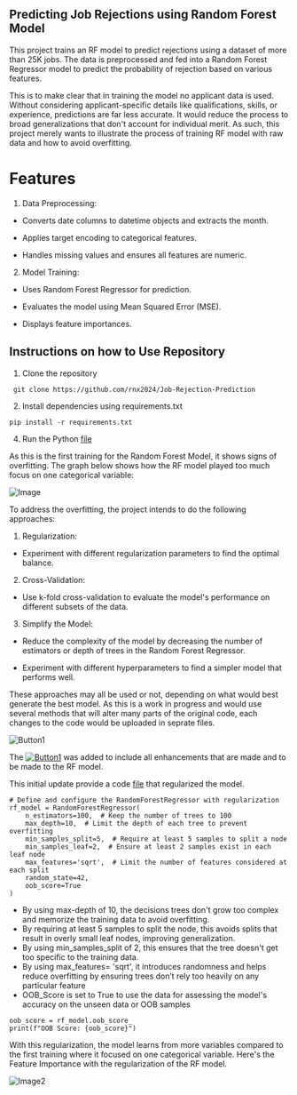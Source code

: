 ## Predicting Job Rejections using Random Forest Model

This project trains an RF model to predict rejections using a dataset of more than 25K jobs. The data is preprocessed and fed into 
a Random Forest Regressor model to predict the probability of rejection based on various features. 

This is to make clear that in training the model no applicant data is used. Without considering applicant-specific details like 
qualifications, skills, or experience, predictions are far less accurate. It would reduce the process to broad generalizations 
that don't account for individual merit. As such, this project merely wants to illustrate the process of training RF model with raw 
data and how to avoid overfitting.

# Features

1. Data Preprocessing:

  - Converts date columns to datetime objects and extracts the month.

  - Applies target encoding to categorical features.

  - Handles missing values and ensures all features are numeric.

2. Model Training:

  - Uses Random Forest Regressor for prediction.

  - Evaluates the model using Mean Squared Error (MSE).

  - Displays feature importances.

## Instructions on how to Use Repository

1. Clone the repository 

``` git clone https://github.com/rnx2024/Job-Rejection-Prediction```

2. Install dependencies using requirements.txt
   
```pip install -r requirements.txt```

4. Run the Python [file](https://github.com/rnx2024/Job-Rejection-Prediction/blob/main/RF_Predict_Job_Rejections.py)

As this is the first training for the Random Forest Model, it shows signs of overfitting. 
The graph below shows how the RF model played too much focus on one categorical variable: 

![Image](https://github.com/rnx2024/Job-Rejection-Prediction/blob/main/feature_importance_firstprediction.png)

To address the overfitting, the project intends to do the following approaches: 

1. Regularization:

- Experiment with different regularization parameters to find the optimal balance.

2. Cross-Validation:

- Use k-fold cross-validation to evaluate the model's performance on different subsets of the data.

3. Simplify the Model:

- Reduce the complexity of the model by decreasing the number of estimators or depth of trees in the Random Forest Regressor.

- Experiment with different hyperparameters to find a simpler model that performs well.

These approaches may all be used or not, depending on what would best generate the best model. As this is a work in 
progress and would use several methods that will alter many parts of the original code, each changes to the code would be uploaded in seprate files. 

![Button1](https://img.shields.io/badge/UPDATES-Regularization%20of%20the%20Model-red)

The [![Button1](https://img.shields.io/badge/Model-Enhancements%20folder-blue)](https://github.com/rnx2024/Predict-Job-Rejection-Using-Random-Forest/tree/main/Model-Enhancements) was added to include all enhancements that are made and to be made to the RF model. 

This initial update provide a code [file](https://github.com/rnx2024/Predict-Job-Rejection-Using-Random-Forest/blob/main/Model-Enhancements/RF_model_regularized.py) that regularized the model.

```
# Define and configure the RandomForestRegressor with regularization
rf_model = RandomForestRegressor(
    n_estimators=100,  # Keep the number of trees to 100
    max_depth=10,  # Limit the depth of each tree to prevent overfitting
    min_samples_split=5,  # Require at least 5 samples to split a node
    min_samples_leaf=2,  # Ensure at least 2 samples exist in each leaf node
    max_features='sqrt',  # Limit the number of features considered at each split
    random_state=42,
    oob_score=True
)
```
- By using max-depth of 10, the decisions trees don't grow too complex and memorize the training data to avoid overfitting.
- By requiring at least 5 samples to split the node, this avoids splits that result in overly small leaf nodes, improving generalization.
- By using min_samples_split of 2, this ensures that the tree doesn't get too specific to the training data.
- By using max_features= 'sqrt', it introduces randomness and helps reduce overfitting by ensuring trees don’t rely too heavily on any particular feature
- OOB_Score is set to True to use the data for assessing the model's accuracy on the unseen data or OOB samples

```
oob_score = rf_model.oob_score_
print(f"OOB Score: {oob_score}")
```
With this regularization, the model learns from more variables compared to the first training where it focused on one categorical variable. Here's the Feature Importance with the regularization of the RF model. 

![Image2](https://github.com/rnx2024/Predict-Job-Rejection-Using-Random-Forest/blob/main/Model-Enhancements/feature-importance-regularization.png)

